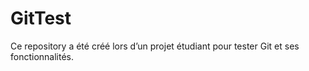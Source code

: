 # GitTest

Ce repository a été créé lors d’un projet étudiant pour tester Git et ses fonctionnalités.
